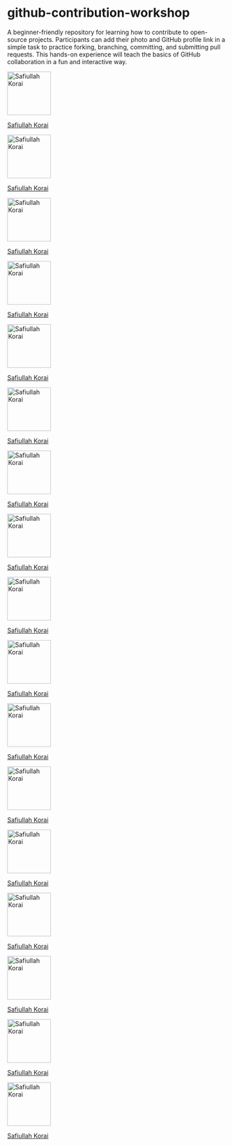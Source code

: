 # github-contribution-workshop
A beginner-friendly repository for learning how to contribute to open-source projects. Participants can add their photo and GitHub profile link in a simple task to practice forking, branching, committing, and submitting pull requests. This hands-on experience will teach the basics of GitHub collaboration in a fun and interactive way.


<img src="https://github.com/Safiullahkorai-786/github-contribution-workshop/blob/main/Photos/Safiullah%20Korai%20(3).png" width="100px" alt="Safiullah Korai"/>  
<p><a href="https://github.com/safiullahkorai-786/" target="_blank">Safiullah Korai</a></p>

<img src="https://github.com/Safiullahkorai-786/github-contribution-workshop/blob/main/Photos/Safiullah%20Korai%20(3).png" width="100px" alt="Safiullah Korai"/>  
<p><a href="https://github.com/safiullahkorai-786/" target="_blank">Safiullah Korai</a></p>

<img src="https://github.com/Safiullahkorai-786/github-contribution-workshop/blob/main/Photos/Safiullah%20Korai%20(3).png" width="100px" alt="Safiullah Korai"/>  
<p><a href="https://github.com/safiullahkorai-786/" target="_blank">Safiullah Korai</a></p>

<img src="https://github.com/Safiullahkorai-786/github-contribution-workshop/blob/main/Photos/Safiullah%20Korai%20(3).png" width="100px" alt="Safiullah Korai"/>  
<p><a href="https://github.com/safiullahkorai-786/" target="_blank">Safiullah Korai</a></p>

<img src="https://github.com/Safiullahkorai-786/github-contribution-workshop/blob/main/Photos/Safiullah%20Korai%20(3).png" width="100px" alt="Safiullah Korai"/>  
<p><a href="https://github.com/safiullahkorai-786/" target="_blank">Safiullah Korai</a></p>

<img src="https://github.com/Safiullahkorai-786/github-contribution-workshop/blob/main/Photos/Safiullah%20Korai%20(3).png" width="100px" alt="Safiullah Korai"/>  
<p><a href="https://github.com/safiullahkorai-786/" target="_blank">Safiullah Korai</a></p>

<img src="https://github.com/Safiullahkorai-786/github-contribution-workshop/blob/main/Photos/Safiullah%20Korai%20(3).png" width="100px" alt="Safiullah Korai"/>  
<p><a href="https://github.com/safiullahkorai-786/" target="_blank">Safiullah Korai</a></p>

<img src="https://github.com/Safiullahkorai-786/github-contribution-workshop/blob/main/Photos/Safiullah%20Korai%20(3).png" width="100px" alt="Safiullah Korai"/>  
<p><a href="https://github.com/safiullahkorai-786/" target="_blank">Safiullah Korai</a></p>

<img src="https://github.com/Safiullahkorai-786/github-contribution-workshop/blob/main/Photos/Safiullah%20Korai%20(3).png" width="100px" alt="Safiullah Korai"/>  
<p><a href="https://github.com/safiullahkorai-786/" target="_blank">Safiullah Korai</a></p>

<img src="https://github.com/Safiullahkorai-786/github-contribution-workshop/blob/main/Photos/Safiullah%20Korai%20(3).png" width="100px" alt="Safiullah Korai"/>  
<p><a href="https://github.com/safiullahkorai-786/" target="_blank">Safiullah Korai</a></p>

<img src="https://github.com/Safiullahkorai-786/github-contribution-workshop/blob/main/Photos/Safiullah%20Korai%20(3).png" width="100px" alt="Safiullah Korai"/>  
<p><a href="https://github.com/safiullahkorai-786/" target="_blank">Safiullah Korai</a></p>

<img src="https://github.com/Safiullahkorai-786/github-contribution-workshop/blob/main/Photos/Safiullah%20Korai%20(3).png" width="100px" alt="Safiullah Korai"/>  
<p><a href="https://github.com/safiullahkorai-786/" target="_blank">Safiullah Korai</a></p>

<img src="https://github.com/Safiullahkorai-786/github-contribution-workshop/blob/main/Photos/Safiullah%20Korai%20(3).png" width="100px" alt="Safiullah Korai"/>  
<p><a href="https://github.com/safiullahkorai-786/" target="_blank">Safiullah Korai</a></p>

<img src="https://github.com/Safiullahkorai-786/github-contribution-workshop/blob/main/Photos/Safiullah%20Korai%20(3).png" width="100px" alt="Safiullah Korai"/>  
<p><a href="https://github.com/safiullahkorai-786/" target="_blank">Safiullah Korai</a></p>

<img src="https://github.com/Safiullahkorai-786/github-contribution-workshop/blob/main/Photos/Safiullah%20Korai%20(3).png" width="100px" alt="Safiullah Korai"/>  
<p><a href="https://github.com/safiullahkorai-786/" target="_blank">Safiullah Korai</a></p>

<img src="https://github.com/Safiullahkorai-786/github-contribution-workshop/blob/main/Photos/Safiullah%20Korai%20(3).png" width="100px" alt="Safiullah Korai"/>  
<p><a href="https://github.com/safiullahkorai-786/" target="_blank">Safiullah Korai</a></p>

<img src="https://github.com/Safiullahkorai-786/github-contribution-workshop/blob/main/Photos/Safiullah%20Korai%20(3).png" width="100px" alt="Safiullah Korai"/>  
<p><a href="https://github.com/safiullahkorai-786/" target="_blank">Safiullah Korai</a></p>
